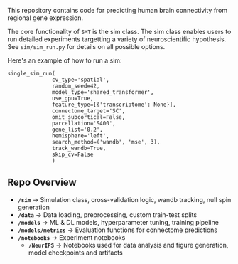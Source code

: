 This repository contains code for predicting human brain connectivity from regional gene expression. 

The core functionality of `SMT` is the sim class. The sim class enables users to run detailed experiments targetting a variety of neuroscientific hypothesis. See `sim/sim_run.py` for details on all possible options. 

Here's an example of how to run a sim:
```
single_sim_run(
              cv_type='spatial',
              random_seed=42,
              model_type='shared_transformer',
              use_gpu=True,
              feature_type=[{'transcriptome': None}], 
              connectome_target='SC',
              omit_subcortical=False,
              parcellation='S400', 
              gene_list='0.2',
              hemisphere='left',
              search_method=('wandb', 'mse', 3),
              track_wandb=True,
              skip_cv=False
              )
```

## Repo Overview

- **`/sim`** → Simulation class, cross-validation logic, wandb tracking, null spin generation
- **`/data`** → Data loading, preprocessing, custom train-test splits
- **`/models`** → ML & DL models, hyperparameter tuning, training pipeline  
- **`/models/metrics`** → Evaluation functions for connectome predictions 
- **`/notebooks`** → Experiment notebooks
  - **`/NeurIPS`** → Notebooks used for data analysis and figure generation, model checkpoints and artifacts